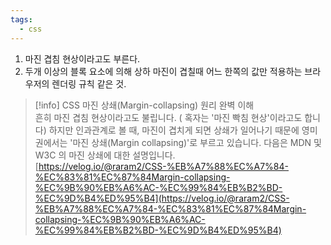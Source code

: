 ```yaml
---
tags:
  - css
---
```

1. 마진 겹침 현상이라고도 부른다.
2. 두개 이상의 블록 요소에 의해 상하 마진이 겹칠때 어느 한쪽의 값만 적용하는 브라우저의 렌더링 규칙 같은 것.

> [!info] CSS 마진 상쇄(Margin-collapsing) 원리 완벽 이해  
> 흔히 마진 겹침 현상이라고도 불립니다. ( 혹자는 '마진 빡침 현상'이라고도 합니다) 하지만 인과관계로 볼 때, 마진이 겹치게 되면 상쇄가 일어나기 때문에 영미권에서는 '마진 상쇄(Margin collapsing)'로 부르고 있습니다. 다음은 MDN 및 W3C 의 마진 상쇄에 대한 설명입니다.  
> [https://velog.io/@raram2/CSS-%EB%A7%88%EC%A7%84-%EC%83%81%EC%87%84Margin-collapsing-%EC%9B%90%EB%A6%AC-%EC%99%84%EB%B2%BD-%EC%9D%B4%ED%95%B4](https://velog.io/@raram2/CSS-%EB%A7%88%EC%A7%84-%EC%83%81%EC%87%84Margin-collapsing-%EC%9B%90%EB%A6%AC-%EC%99%84%EB%B2%BD-%EC%9D%B4%ED%95%B4)